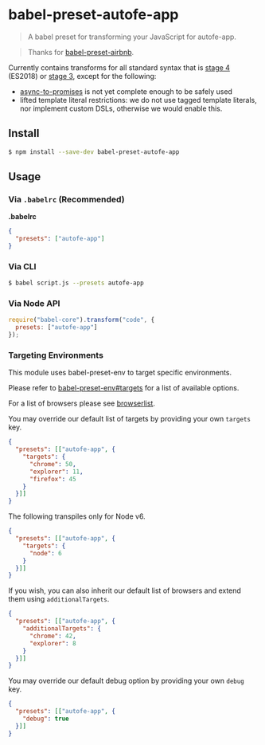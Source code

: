 # babel-preset-autofe-app

> A babel preset for transforming your JavaScript for autofe-app.

> Thanks for [babel-preset-airbnb](https://github.com/airbnb/babel-preset-airbnb).

Currently contains transforms for all standard syntax that is [stage 4](https://github.com/tc39/ecma262) (ES2018) or [stage 3](https://github.com/tc39/proposals#active-proposals), except for the following:
- [async-to-promises](https://www.npmjs.com/package/babel-plugin-async-to-promises) is not yet complete enough to be safely used
- lifted template literal restrictions: we do not use tagged template literals, nor implement custom DSLs, otherwise we would enable this.

## Install

```sh
$ npm install --save-dev babel-preset-autofe-app
```

## Usage

### Via `.babelrc` (Recommended)

**.babelrc**

```json
{
  "presets": ["autofe-app"]
}
```

### Via CLI

```sh
$ babel script.js --presets autofe-app
```

### Via Node API

```javascript
require("babel-core").transform("code", {
  presets: ["autofe-app"]
});
```

### Targeting Environments

This module uses babel-preset-env to target specific environments.

Please refer to [babel-preset-env#targets](https://github.com/babel/babel-preset-env#targets) for a list of available options.

For a list of browsers please see [browserlist](https://github.com/ai/browserslist).

You may override our default list of targets by providing your own `targets` key.

```json
{
  "presets": [["autofe-app", {
    "targets": {
      "chrome": 50,
      "explorer": 11,
      "firefox": 45
    }
  }]]
}
```

The following transpiles only for Node v6.

```json
{
  "presets": [["autofe-app", {
    "targets": {
      "node": 6
    }
  }]]
}
```

If you wish, you can also inherit our default list of browsers and extend them using `additionalTargets`.

```json
{
  "presets": [["autofe-app", {
    "additionalTargets": {
      "chrome": 42,
      "explorer": 8
    }
  }]]
}
```

You may override our default debug option by providing your own `debug` key.

```json
{
  "presets": [["autofe-app", {
    "debug": true
  }]]
}
```